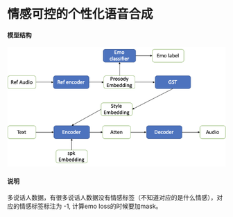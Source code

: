 # 情感可控的个性化语音合成

#### 模型结构
![emo.png](emo.png)

#### 说明
 多说话人数据，有很多说话人数据没有情感标签（不知道对应的是什么情感），对应的情感标签标注为 -1, 计算emo loss的时候要加mask。
